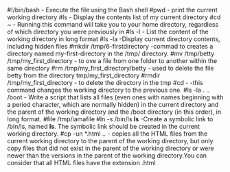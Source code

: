 #!/bin/bash - Execute the file using the Bash shell
#pwd - print the current working directory
#ls - Display the contents list of my current directory
#cd ~ - Running this command will take you to your home directory, regardless of which directory you were previously in
#ls -l - List the content of the working directory in long format
#ls -la -Display current directory contents, including hidden files
#mkdir /tmp/6-firstdirectory -commad to creates a directory named my-first-directory in the /tmp/ directory.
#mv /tmp/betty /tmp/my_first_directory - to  ove a file from one folder to another within the same directory
#rm /tmp/my_first_directory/betty - used to delete the file betty from the directory tmp/my_first_directory
#rmdir /tmp/my_first_directory - to delete the directory in the tmp
#cd - -this command changes the working directory to the previous one.
#ls -la . .. /boot  - Write a script that lists all files (even ones with names beginning with a period character, which are normally hidden) in the current directory and the parent of the working directory and the /boot directory (in this order), in long format.
#file /tmp/iamafile
#ln -s /bin/ls __ls__  -Create a symbolic link to /bin/ls, named __ls__. The symbolic link should be created in the current working directory.
#cp -un *.html .. - copies all the HTML files from the current working directory to the parent of the working directory, but only copy files that did not exist in the parent of the working directory or were newer than the versions in the parent of the working directory.You can consider that all HTML files have the extension .html
